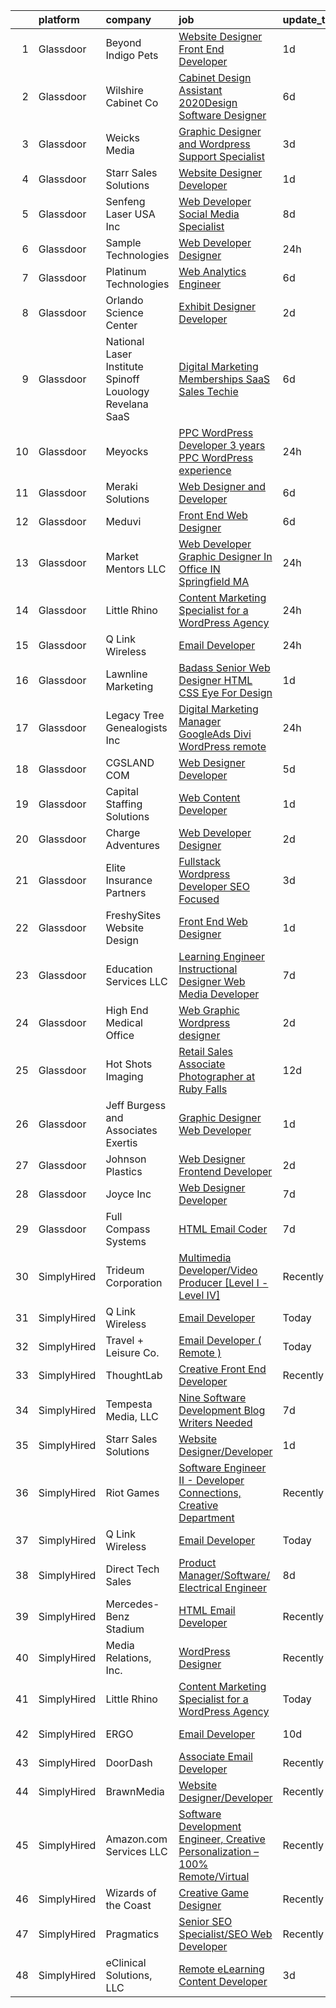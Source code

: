 

|    | platform    | company                                                     | job                                                                                                                                                                                                                                                                                                                                                                                                                                                                                                                                                                                                                                                                                                                                                                                                                                                                                                                                                                         | update_time   | location             |
|---:|:------------|:------------------------------------------------------------|:----------------------------------------------------------------------------------------------------------------------------------------------------------------------------------------------------------------------------------------------------------------------------------------------------------------------------------------------------------------------------------------------------------------------------------------------------------------------------------------------------------------------------------------------------------------------------------------------------------------------------------------------------------------------------------------------------------------------------------------------------------------------------------------------------------------------------------------------------------------------------------------------------------------------------------------------------------------------------|:--------------|:---------------------|
|  1 | Glassdoor   | Beyond Indigo Pets                                          | [Website Designer Front End Developer](https://www.glassdoor.com/partner/jobListing.htm?pos=119&ao=1110586&s=58&guid=00000182b4de49e78b9dceaacf4dddc2&src=GD_JOB_AD&t=SR&vt=w&ea=1&cs=1_e8160244&cb=1660891843394&jobListingId=1008076708195&cpc=444700D72F2ECBCE&jrtk=3-0-1gaqdsig9jm6j801-1gaqdsigpjm5f800-14dbd9007ceb1fde--6NYlbfkN0BzyIYrTMR_AjNKh_kvAG8N613gtHPANQ3sdLTkrtBd-8IxFHTpUoltH9uXvQhGKEydubxF_2PptqVIf9xrynvekxnpzviR4QsjvA_2iaRIycV5cBvfBmxeFj4ffTR0QBRb4A6EtHxf2cYKGrem-Uh-UBVin7EJTWo0XKDyHp4pwnj3VX3vSeuXTZoKKlZCImKcLB4JEasKQJhBdX5eo20YrJTMFvuOH67TgN9Bxt3aAcodUoZnDOAtIpyQqctUXCn_ve7PyDTiPF0PtUjuux4LM4AZ1ovQcXXT4XDOvOPHFKUtIJrTv646XV_XlbLjeFwTIO0w1tSfMW2vyI2mgJ5wIwQkrLSWcX5ShKwSOyb54YwUwkpXXJxKIBk96KQ2fcjyc9zFZ-m3PpN1aOBnSzI1_5gOBW8R_D1iC1dBIe1SvIgk7IBe_C0Hin7dkNHh_C9hVvYHoGaugU1JkD29zS4fNMWgPjgv5khwe8-GO_X_xhi3Et6oDxauQXoz380JsPY%3D)                                                                                               | 1d            | Remote               |
|  2 | Glassdoor   | Wilshire Cabinet   Co                                       | [Cabinet Design Assistant   2020Design Software Designer](https://www.glassdoor.com/partner/jobListing.htm?pos=106&ao=1110586&s=58&guid=00000182b4de49e78b9dceaacf4dddc2&src=GD_JOB_AD&t=SR&vt=w&ea=1&cs=1_a1fa0244&cb=1660891843392&jobListingId=1008068926077&cpc=AEC2431DB71D3E30&jrtk=3-0-1gaqdsig9jm6j801-1gaqdsigpjm5f800-7c07210928d009dc--6NYlbfkN0D0ZqxdZg2TwcIemQ4yr89eGinLCR7bn2QHXosobzuZIHsiSwugb_1pTL-RasqNJ295dUkhH_jQW83dBnGUfBzmsm-6irdyogltB_LM4F9go2rFf7Vk1kVbx2-QUQmotOZJRrPtSDWJ-YOyQa6SfHQZ9ahD01he9gJyujE8yRVxJ87fMPs-NlPcGc52lCD_LHlXRwJ108j98ebldJVf6Wxoe09OZzPqHB7eSKL6YxCK0ExTAfO-RT-YAvwXeHab-4aLiAZQbTWCzAAWuYgyTfR-RnJE1wL9DMgRQgognzZoccMc2xYMZ1bGWTRjAnbu78T39B_GHdchLrlTlcO2TM2zjBibzNV9ZFLwbFqo83BcxL_wjNBcFt-7dBq3ElJTR1pXRV_jBjKvaO4csRo3zm4pqIX1qzoU5ihRJSk4MVWau842mwcBwxG9admxqEpj31paTcpgLKlDxwCJPHID8U0kXDj6UONbgs46jz1PqDZGgF-Fi9Ckhd8hRpdktohyoCbo4PI-OZrFc_rQUFFWktpKZrPGd_qkdsabfVEp53zoX9C5vPFjVmwU)                          | 6d            | Oklahoma City, OK    |
|  3 | Glassdoor   | Weicks Media                                                | [Graphic Designer and Wordpress Support Specialist](https://www.glassdoor.com/partner/jobListing.htm?pos=103&ao=1110586&s=58&guid=00000182b4de49e78b9dceaacf4dddc2&src=GD_JOB_AD&t=SR&vt=w&ea=1&cs=1_5f07d34a&cb=1660891843391&jobListingId=1008072013351&cpc=7B442AD132EF99BA&jrtk=3-0-1gaqdsig9jm6j801-1gaqdsigpjm5f800-f31b1fb64c88e4c8--6NYlbfkN0ACTeRvGRFS6hadW-07x_K1RnsIE8OdH4tufuZ5eRAiXlI_sIDJdKrGe27qCs_TzNXdss_7gno-AnX7O1K47KxxOM5LJuaxxaSpOgir9tMdZ1xXBd4B1sGTqr_kgZtxG2mHPGXT0PGGvUIzcWgTQjw-mK6CS2EQ26MSkDvGKreFGMnUR7uWf4iEFE2kzRgStRCvn_zyk3ap6kiY6Hn2QrRTuES3xBKOTcOPFq2z61VuaqXmGp-oqSbGKhIsA_f8J35QkHIX3xbx9dUTOUIYB65jKssUO31GDMD3e9z5poHYL1UkvAXaojJpeWvExc-HQ1BxLcJR-krzClF3Jc1odgx1Ie6mxmdG1L2d67zv8F_2ZZrTRFJbUcIBtadJHqDPJ8C3HErBOLOOnaWjXK8z23J8Ykz59741MeUKyHV6yMb8uE3S4RTJGEVCxPUSeA09AkITOHHDQhIGH5q28eTjqAB0rArbsYNmAWjqqr0QfeLfq-U-pd5k1hAl6fvPQ4hDPkjckL5yRIfBMMSXHdSoadbnWdlqXxL0_yWxqHAU40wqWg%3D%3D)                                    | 3d            | Cedar Falls, IA      |
|  4 | Glassdoor   | Starr Sales Solutions                                       | [Website Designer Developer](https://www.glassdoor.com/partner/jobListing.htm?pos=107&ao=1110586&s=58&guid=00000182b4de49e78b9dceaacf4dddc2&src=GD_JOB_AD&t=SR&vt=w&ea=1&cs=1_0506d3b5&cb=1660891843392&jobListingId=1008076136835&cpc=D7FE8E303655E3F3&jrtk=3-0-1gaqdsig9jm6j801-1gaqdsigpjm5f800-ddcb1fae4ee85477--6NYlbfkN0DsjpLgDvBclJPstWYYib0fNii1R7GC7DO9whXo_Eh0zYplQGpKtzw1lQtNYmMRfcmvK3Iy5C2BL0KJu-lLXTyb6Wm7XNVR8tj-hk7PGBRuKgfb_ku9iZjH-tb3SYdl0QSLHwLG3gfTgr2yZczDS3iZiZk0EOtOAZRQT5c0HFjn9_Og2uxtKUXtRTFeZyNEgnLB_pZSVXxOv1gUXgHIf3O7gFE_GkqXPxFPjrZ5C1VXa5n9tmIvoLRKfkG4Pp1dVs_PPnXqc-rMBwpjrmD98otpySTBnIAqXEwGwhRO-FqRZSUbPbzblN2hfyOZEGsj25oRipZZCLyn0LcbWw4TOgytHXAIJKZGuKfAYGlqOwkebPxKhrZO6g0YUZ1cEPCwoZAXlfNBpxqhk-D90RmeQxepKxX9KyhS3OGlMLCTaaZHWIfu74ym5xKao2SWeZB-RckxQXc8d7rR_fBJ38yiUId9RRYcj2sI4hBc7EKpVzbIVW7j_J7yAA9gDV79P7pq4eskekj5P_VKuQ%3D%3D)                                                                                           | 1d            | Norman, OK           |
|  5 | Glassdoor   | Senfeng Laser USA Inc                                       | [Web Developer  Social Media Specialist](https://www.glassdoor.com/partner/jobListing.htm?pos=110&ao=1110586&s=58&guid=00000182b4de49e78b9dceaacf4dddc2&src=GD_JOB_AD&t=SR&vt=w&ea=1&cs=1_a6bfa2e6&cb=1660891843393&jobListingId=1008065893392&cpc=853DEF62E69EE75B&jrtk=3-0-1gaqdsig9jm6j801-1gaqdsigpjm5f800-69604992de81714b--6NYlbfkN0Dx3r3E47sSe5bB3PIy1uzBZvlB7xy2NhfhZMlxQTsxrHvJuYZkuOAOolgM0RwwxFCUzk4WQx86HjZI4gUgx1C0oF6J0TbaPQPyt0QwcdVyAoCHhtnKoCAwe2uWQZDVyb42gfhggtBMSeQF_kTTK4cI21rqjrfWfVy7aWXOh3yapdlN40EuEuEivzX7sNIGtfbqpfUhGKqWNDouGhZ-BaxiAkzR8lE4cgBC0Z2r9YXMjG43b6XS5mF76Z8SnLFGieRSXyq5vSyf5UtQ46ggeeiWrnEvG8sM6XVR9URmuXaDQyqxo_3Nnw8OqzNeWVPswy-8oyYx6uGQadp64-c-tqIB8Pz9jc8wc28Z2UpFHaHqyF0_WzrAPpyLiQxTmtH1f8K0SqN67jNvDDpAOEAcR1NiKEapGl9WrclxpwAUXPTpMwMpnKrQhxbZND_lOdr6GOgYC05Hnr1phoKGu0CFpfFCUWCzAT7xU3Dmmdn3z1U9qeXZVmYIBqhvpw0ovUvzfzPa8EvtY7WdNyp227jLZH_Y)                                                                           | 8d            | Los Angeles, CA      |
|  6 | Glassdoor   | Sample Technologies                                         | [Web Developer   Designer](https://www.glassdoor.com/partner/jobListing.htm?pos=121&ao=1110586&s=58&guid=00000182b4de49e78b9dceaacf4dddc2&src=GD_JOB_AD&t=SR&vt=w&ea=1&cs=1_127835ae&cb=1660891843394&jobListingId=1008078578505&cpc=632C08DE5A4EA969&jrtk=3-0-1gaqdsig9jm6j801-1gaqdsigpjm5f800-cfcad52f3ccf37d8--6NYlbfkN0D4nuovUOU2dPryPr7-xanE7ZFWASvaSyNm3BqXIbrO0npDAFoAgEQsBBjUOAjv1PQnB3hwwrZmiOMA02kYqNnnHKWjfiGNMQW5EU7ErrgQUTQBKpdQ35ajdqRyVOpYt1ge-nlWBdEdOWxZg23c7O0q-QUnaWi8gZT3BRnlNxG5nms1UgSG3pAWYhhzkqBf5igyzRa63h13rfx50om5uvdiVvyJW0IkjWlqJ8eH44n3uNtdKVd89Ba4LmQBTVTPdDGW0Pxypn6wZmvi3MBDeEhTpcnS1dUxUfYaZN0vOdhuZDFiE-cr_sK0X1godI-Ud28Lx2eVIic0MHJ8yq5zLMV-AE2FPuj_CI90dOL6JYMebS792zxYR92ObnspodUVA83Sz1VpHtFAZx2NcpGa226PYl8K0qIRAXZCKHJXV8SCE89BtQSa0JHERVbHG8mRKKhdvQvR8V1vEmQ2uJ3J_Gk-Il8FsWI5_gRVSL_wCPU9iQQzVE9oHEUh8UA1E3f9n20%3D)                                                                                                           | 24h           | Ann Arbor, MI        |
|  7 | Glassdoor   | Platinum Technologies                                       | [Web Analytics Engineer](https://www.glassdoor.com/partner/jobListing.htm?pos=108&ao=1110586&s=58&guid=00000182b4de49e78b9dceaacf4dddc2&src=GD_JOB_AD&t=SR&vt=w&ea=1&cs=1_52a07b06&cb=1660891843393&jobListingId=1008067991782&cpc=0B561D89933DD0A0&jrtk=3-0-1gaqdsig9jm6j801-1gaqdsigpjm5f800-5bea5c2b1ab209cd--6NYlbfkN0AS3oPsAAmCngCu4U51_2RxXyfS7TdWOFtWPOafNW52IwBtI59ZXPdtHojvQioreHV1eCyLClcTIJuHglHXQYGFPrbYLNKjMSYElkp1vDU5B6GRIJ3ntTEZ8wqUdXjiHri8KgFHTcevVO2ME7px7hB8pIZ9k3huWREFH3y7GXAIcILB01STLbx2WRq02-bbBOfConOWL0HI7LRnNqV5lxuARyiv-Fg-ZRZl3Q9LidPi8wxIZd0zVDiDEUZnvgq-ek1ew03s6wC8a-noJcYbn6YtYqpQH9cgFcX2t6zsAmwDbhEVdF5PITUsp4SVVOpNaIm_p1wlctS_h-QRYA1s1hM71EQiev9uhBbTQNG-n9OWiTZ4eXbM3RPrlV9VxhwLRQVC4uhLNkqKaZ7j8_VHsjqrtZ3wKBZ9nyLIao4q9DC9zik2yv_y5ULCkBOz4Z4sNk4uZSuQR-i-VLTj0A31vWD0QBwgTJn3twXQOKTgWS6fmoKPH3fS7LKNjxOE759QdPPLKXDEuqqQzw%3D%3D)                                                                                               | 6d            | Remote               |
|  8 | Glassdoor   | Orlando Science Center                                      | [Exhibit Designer   Developer](https://www.glassdoor.com/partner/jobListing.htm?pos=114&ao=1110586&s=58&guid=00000182b4de49e78b9dceaacf4dddc2&src=GD_JOB_AD&t=SR&vt=w&ea=1&cs=1_196e2d45&cb=1660891843393&jobListingId=1008073917846&cpc=E521981D00147CE2&jrtk=3-0-1gaqdsig9jm6j801-1gaqdsigpjm5f800-19530d0494599900--6NYlbfkN0Dlo60a_d6b-ZbHMAl1R6dg8b70dlJGCHmV1YUp37ql6Hlxf0AnVUQRHMpH0SGJAODkvMvtI4dD_VJ0FBAIEo24wrR-cBIVwY62V4nP7xc-cspw_Gy2QAJq22aWSQK0-k-P8GtrQKWis7qdeFrSuAc2CL0nTVehODDXxeTLKoX6ib_LUZVjOw0QVZbmb0b1gwpTCf4rz1e4esoEwl6g8oUSes-2tNkNYjzeXhX63ubmWU8kHljI6UNC8tG5Jww3QUuE_rl12MSo3lRRs3FXnK1GQpXDsL7GqkGu22sUyo-YynzYPMLko3cvWfP6GX7xOT2o4sU2U5pPNxcuvBCkvY91Tc7brA1Ys3erZbSMxuir7SfF69PCMQOrCoxIHiClhrNiZCPA6Wfc-VLepmZ9vES-X7W15Pv6WdfDeAH33i6_rRarhtsfJ8cVoSUVVyh_cLtnY-REery53PRkquLTVch3ttQFGZcCqmxOjls-gHUJq_AJac4lgeJ3c2qVjVAKeLt9QgX1RBJUiQ%3D%3D)                                                                                         | 2d            | Orlando, FL          |
|  9 | Glassdoor   | National Laser Institute Spinoff   Louology   Revelana SaaS | [Digital Marketing  Memberships   SaaS Sales Techie](https://www.glassdoor.com/partner/jobListing.htm?pos=109&ao=1110586&s=58&guid=00000182b4de49e78b9dceaacf4dddc2&src=GD_JOB_AD&t=SR&vt=w&ea=1&cs=1_c2176882&cb=1660891843392&jobListingId=1008068911018&cpc=142240F31AC977A4&jrtk=3-0-1gaqdsig9jm6j801-1gaqdsigpjm5f800-ce89aa23009b1c36--6NYlbfkN0BxkLIcfe0oqaYINownie861a0BJtkzmJW-WyGv8J0JYNFW8oQHz1wbvj_f-6pZXKFs39C5HYDJAun2xiK8kT14n2FBdJ2_IV5P7fLAVoIpAPoU7I-jaGAdCUI_DNCk7fRWhvHWG5Rr1ymXTyzBAMRa3T80TC7-yeYBvTn7Hm3WLXCBuMW6Li9aNXTNYESyh3XbAo-a-tIrs-wHwks6Otx3L5wx5TakqktymAVbS5tiwEohypXyCKrfpSbaKaIyvy-QwGtt1FttCTq9y4IwqUL7ViHz3bXkUjkYWSChAwK-RIswMHdVTyeYgdunVaQvGgGhIuuN-MKgS91dfIE9fGE6ZDyxlYHY1N1FZnCOfaoTyrVUJOVGE1FiiVkg2eU3nqlr-flRUKtKXDB8QvL6r0lF5VOxaFg3WesJIOcao1z6M9GR9UnwAbly0Hx_ko7CnyuB0HqHAQi1yK08SoHqbz7Y3dQv3ruNxIK-ZigKTMWRCPuQen30EfYKI7ziAPOaDjTzcq4TOy74UgAOI2eU1NV4SpDbpVqAKfPcu3LFwyZsAw%3D%3D)                                   | 6d            | Scottsdale, AZ       |
| 10 | Glassdoor   | Meyocks                                                     | [PPC WordPress Developer   3  years PPC   WordPress experience](https://www.glassdoor.com/partner/jobListing.htm?pos=102&ao=1110586&s=58&guid=00000182b4de49e78b9dceaacf4dddc2&src=GD_JOB_AD&t=SR&vt=w&ea=1&cs=1_40a2029d&cb=1660891843391&jobListingId=1008079757167&cpc=EE119509A2DB00C7&jrtk=3-0-1gaqdsig9jm6j801-1gaqdsigpjm5f800-d55211a0a42f0edf--6NYlbfkN0DukAwDndutArnS8OT3znlJ-TW2KpK_7rZjO0LfXc6UVE5AelGnR9zi1FaVyKVSX7fW8iH7ZjBYylKtq2aRV0H4uUyYnvuAr2WaxvQ_YIsNaGQZ_Sc5PvQb_k3If6tOc1qL-6qorCWnoenGz4MDUdi0A6Zz92HRj2fzY8hoDQuSL8Y4aSyXX_DsP61_5rEK6r1_3hm7FGvhwZsNgd-pE1G_WWQ3p2z9l7wVHzCoDvqDau01cz_nW2lAW2RqSRlYgpsj-jR4DYhM-QpZy3Y5J0c2c22X-Vj2tDxSHFbhee-PAUF786a801-r9HFU8CLNdkQpOGZ2TptvctiJ4igcBrkjLFREB6GeuME9bOB3fftNXLaQg0HrabW5rSiVSsOPmn5APCzhCr6_l-LtusbH0DvB4uQ-zVYGftPb4MmR3yoWEXBKFscrNCJDC1vRhXZwEX4uixadIO-0oKIF1HL3HhhP98e_5QwG6qc366KbZ7Uf3ZuONIFaSfSJKSj3gEDT7JuOqqfq5iH9Zg%3D%3D)                                                        | 24h           | West Des Moines, IA  |
| 11 | Glassdoor   | Meraki Solutions                                            | [Web Designer and Developer](https://www.glassdoor.com/partner/jobListing.htm?pos=126&ao=1110586&s=58&guid=00000182b4de49e78b9dceaacf4dddc2&src=GD_JOB_AD&t=SR&vt=w&ea=1&cs=1_133ae485&cb=1660891843394&jobListingId=1008068704454&cpc=D2F1DE17EE1F43B9&jrtk=3-0-1gaqdsig9jm6j801-1gaqdsigpjm5f800-d83a7cdc4a7bc7b4--6NYlbfkN0BWi3eEu-Q0UpxkIUpdrJzmOxHi_XGcoZO2CjQXftiTGI9fTokWfZjTPkpzgBplrcOqyZHjR7weLWGZP9pVPTXtxbQM4GjiFQIzgNcOaz68MD8ziUuvfbAlYFK0a3PY8HM8wDQmHW5FJdNn8qx2kIX_xIepT0cRaZIYFYiB7zIPJw8TNVgIJK19Zb5hkFGsiJd_hp3uFl1N8mj_fnNDHD64pr6u-piDrVQk8he1A3OrE-i3BcG7V_OUuYQLnwSXGBTjrTTrfnUo2EbF83rTg31xVRcicdbuILkF980Qc1Qvwo36vauTgVoaQ-sPDA4jXZoWhnd_00SoEFS80mg0zkqvnTPqGR7uLZHvqWNIKteuWB-p6CtOjVvjTK-E2pagnwFo9AMBeJ0R7T31QW1AQiNYeuCPmuGKwTOsuorUh19w_AJu1u1tDaqml4BebGIXr4y9FWoA7zoeTM0rMXItk9BlIOq-UKruSQ71w7qfCSCSwaRCgXpyaIddJ5MEBGPNXOs-QxQjrjvSfkLk4pLkkwZ3OUaqGKprlcE%3D)                                                                         | 6d            | Pensacola, FL        |
| 12 | Glassdoor   | Meduvi                                                      | [Front End Web Designer](https://www.glassdoor.com/partner/jobListing.htm?pos=130&ao=1110586&s=58&guid=00000182b4de49e78b9dceaacf4dddc2&src=GD_JOB_AD&t=SR&vt=w&ea=1&cs=1_0763ac62&cb=1660891843394&jobListingId=1008068386130&cpc=07D58528F3898F33&jrtk=3-0-1gaqdsig9jm6j801-1gaqdsigpjm5f800-4d3ab6673cfb09a7--6NYlbfkN0DVRqkzmoOxYUgbtv_NK1ArUzMkNzca3f6VDkrWk8UyNANrT2oS1mH1h2VR6tCux4fFPzU7mbS7KXvW7bZZqQ7vOzDWUEl41WPlzW88z6XZwb4HRxYDgvy4jQpqaAUpqGfupGXF8MNqsb4mzUTkX_GGeMF2vI01hEOpUPkNlpvHYRqae6eJ-Ukq83DgGq4ZTdspS1dZLDaakPgCeAoUl-jvOmMF2l25FD2A3g784sBOlTb_6HUzNvXOpASOMMS0QLoQkx3hCrDMlP0s8YabH1qzq_EkGm4N51BH3WgdIzoCLC54R-vA8fKSHVOlSDnsq7cKK960MqJtZYkaNl4DyFKEk18mi6SIvjA9iEBr7SsJrDh6AcpQAXQarOabqiDGG-W9mBPDj2zAz9AthT_PSxN8J1V8b_rnPR3l4Nw8JqAjf6thsTSWwjiowwhKfdA96UcKBYV0rJF6GJvcgfnQwySuTjfg9QgwJyPr0ZxN1ZJ0tVwVikk-4wk8rqM6ULGbLnaWKkCn6Bp3IQ%3D%3D)                                                                                               | 6d            | Canton, MA           |
| 13 | Glassdoor   | Market Mentors  LLC                                         | [Web Developer   Graphic Designer  In Office IN Springfield  MA ](https://www.glassdoor.com/partner/jobListing.htm?pos=104&ao=1110586&s=58&guid=00000182b4de49e78b9dceaacf4dddc2&src=GD_JOB_AD&t=SR&vt=w&ea=1&cs=1_83651325&cb=1660891843392&jobListingId=1008078799450&cpc=4977265379716ABD&jrtk=3-0-1gaqdsig9jm6j801-1gaqdsigpjm5f800-d4ecf45bb5ddde8b--6NYlbfkN0DrgQq5ECBajiuqohNCSf6c7_2Cek-sBUhiO2bmmkiCIRqTyLZK6QXQ1uHwMmUKjUK87ZodXnzLkf5KCDfpFPcEmSRrKfee4TvOCzUsJ8ckRBxfhXQJvr6PIo_dx3c-Mk_13mSeFCYye08Ysi8NpIPKzGkraKw-aSeaGJZFnwKPqxQBbBm4aMTNLPLIVc_-X05uEe3N9CHCjZmRaoIOcQMe7GbZdYyA3Xwc7rjCSiM8vn23jqayFg88p-tTuE2znCI8uPLA0Z1CnRq63SaSp-NB4i9vyrk1ySYAzxD794yjPExDeYn66YNW1SXpFzHH4NZJLiE4z01R63N0RruT4RVxruvgkX9-5YXa_o1pp-4QPBo2AMZehs1EDzyWQBwdtPiRE-fJsaab8Y1wfXRLcR7U-iTWWJ31zffYH9fbR0Wy_fXF-y3t3PHUArQKYIVsz9JHpu2saY8uacvgX4Ofz0MXnYYauMs_cX2_CuFFgIlmBgfMK4lC3aoB33LqiEndg57EFyqrYoWvlg%3D%3D)                                                      | 24h           | Hartford, CT         |
| 14 | Glassdoor   | Little Rhino                                                | [Content Marketing Specialist for a WordPress Agency](https://www.glassdoor.com/partner/jobListing.htm?pos=112&ao=1110586&s=58&guid=00000182b4de49e78b9dceaacf4dddc2&src=GD_JOB_AD&t=SR&vt=w&ea=1&cs=1_f07daa69&cb=1660891843393&jobListingId=1008078987183&cpc=39A4E8CE329AB187&jrtk=3-0-1gaqdsig9jm6j801-1gaqdsigpjm5f800-68b470c291fab490--6NYlbfkN0BE1sWS3io7iFyXC8dTZk01nBBpyTqvcghSxkx67H4-m9o72b3Na2UeQXYpQB8brbK2b6EXNH_Ds2Gwmfd68ZuWrGGrxFcZpBARfgo1K9BWuIASlaXHrLe7pU5hOaiybbEz_rJxl9zXfxT2L0IlIJFoTDYWp_xl82tb0AjjRtHz3kD4KhReoPeiaN6cJSKBHQCenwjmhXe0c0qkEP_zX6srX9ZrbCK2Gym2BaBfAdCeFSQUegHxHPKs67FWk7NIq5CEwbgmtTwmF9Jv0RDJSqNG9VkgB7FCJ1X9EP3skh83xGLjeQfS91-BrV1DD21i0OwgN1SVTcoXBffloe-xun9Y7Sfp00BS0FD37ajbB8KNkZeKnQ9BpcsJBG3WnzSmhLImVwi4Z5GBXZkCFCmRrh2qTZ0VW8lBVfsrHl9ePr6poRj0xPde5GGSfy5NuT4FHmUq4Soek4yjWUr2Hekt_ZWk_Af9LQuICjVIRra2VkIdtFskQYh0w1Pbadd8piOordQ%3D)                                                                                | 24h           | Remote               |
| 15 | Glassdoor   | Q Link Wireless                                             | [Email Developer](https://www.glassdoor.com/partner/jobListing.htm?pos=101&ao=1110586&s=58&guid=00000182b4de49e78b9dceaacf4dddc2&src=GD_JOB_AD&t=SR&vt=w&ea=1&cs=1_d642c30c&cb=1660891843391&jobListingId=1008079192304&cpc=A356F292FF34F670&jrtk=3-0-1gaqdsig9jm6j801-1gaqdsigpjm5f800-998f99265cd1f4cb--6NYlbfkN0C1n-7uwLBmXreK9Hz04i1NaXR3ByHk8AHoFYtQOHcucngP0fSeBwU1vqA1SX6Bdmmuf7XNj83zjZZdG1fYt5ojd0FUTPdJu0_YAUte9BZbJF6zZR-RsRI4r_2QdYI9QtkHyZ4QsvVgIMlgnZIgMP2M-x4Vp0_CyQNVt9Hok0pqiRtOMmbsUV_Qqf9C1mQrgeHhqyweyk6HRUpS3P8-UpQvNVTHaIHqMQ_4aKKIh9fvQqqeiB8gfGKKpXm6eZiD3FwDBunFq3cHt72MP18oDwCkkAJJn7HHuCIIMpt2IB6oBdBWeb4dGG1ktTFEtsOfZylBU5RnDQgYo6Ucc5qzONkkallH1Tzh5FmfwM152cCvUcUiduV1e1ejgfd8G5qsoM6x-ml-3csHSi1jiHBN3C1yOrnmsneN9_0FoVEyGFLoKgRQpHOtxkTMzXI5jMgOVfLgtkE0Gj5xFmZZWSvoF-KrYa6bUUcZUY3snsB5sDQStNTykyCiff_hKSE_Keb2y4_TmLMKWUqqWw%3D%3D)                                                                                                      | 24h           | Dania, FL            |
| 16 | Glassdoor   | Lawnline Marketing                                          | [Badass Senior Web Designer   HTML  CSS    Eye For Design](https://www.glassdoor.com/partner/jobListing.htm?pos=115&ao=1110586&s=58&guid=00000182b4de49e78b9dceaacf4dddc2&src=GD_JOB_AD&t=SR&vt=w&ea=1&cs=1_68a03d0c&cb=1660891843393&jobListingId=1008076192780&cpc=A1E2D04CAB10975F&jrtk=3-0-1gaqdsig9jm6j801-1gaqdsigpjm5f800-e484ed7074032ea9--6NYlbfkN0CSgGTbSPgM0xpgWRkp5SRTexU57Zk_6_bZ18eqb9d2QJSGwfPmdP20ZJn7COX5dU3Jcup__uPyYvFygp23CJPmvOc2HV6cmaK3ebUFwB3sdAeT9C97FHUEPr8kaTKS-VJB2gGOIZsn60uJXYKNceQVP82UTolLC1vwR40675sWo0JSUEFSfubFH6Eh8zjRpGLE8Yy9kYXtGSrDQAAuxUji3F8GDwzDyjiO9U2vWf1jIixpPCMdAQi1R_ZK_RIPl0-pWbekj2EvYaHdcEgzzDOhlI-_W7nBBTZ3_VugETBq5a_vk9gbPwVRT1M33V6I1RR8nzkT_RI3o4rvG9K6Dnl-ZRv8EMgFaJlPFWI9gCfHSgBVaIM57JvCTWfUkUF-eBSmjWpvVamttlsDTM0MI-KaxgZuoPp9paK5XzSZpeSxq1kWnSHQm8WC7Q1BY0ZAUog0W64bUAoxEy_-WJ1ICHJYx1iByVY8NWYk2BFUDrGQ9Oz9P5x5POTulTjpG3dESWhze3sG4MQkvg%3D%3D)                                                             | 1d            | Tampa, FL            |
| 17 | Glassdoor   | Legacy Tree Genealogists  Inc                               | [Digital Marketing Manager   GoogleAds  Divi WordPress  remote ](https://www.glassdoor.com/partner/jobListing.htm?pos=111&ao=1110586&s=58&guid=00000182b4de49e78b9dceaacf4dddc2&src=GD_JOB_AD&t=SR&vt=w&ea=1&cs=1_15b8f3da&cb=1660891843393&jobListingId=1008079090833&cpc=9952A63AB06E78AD&jrtk=3-0-1gaqdsig9jm6j801-1gaqdsigpjm5f800-6368a673470ba3c4--6NYlbfkN0AuAjYKnBHsdkcMxrD7ZJITXxV72vImVt5xOyKRJQecNLptHT1ZOkyZDxiZiUaw9Z55LGqfEn1DUkR1LsDM07OkNWEsffmfuZDD3dewbPuDE4qa_tjuaxKN92aPWfrGxgB_0TGQmpsoGX6an5rsbAr8YDNE2-gcX2MJWY4FFAzEZGVx4JxT3547BD3SmtzCbsj2clzQqtifwRWrh2JT64Mv-GGC61B55KE1ncPoCM3GLunE4ZI_RD6rmauYWWq-dcAcQwJsyUMwlpOpoYQPpkRp9kf4u2mtNEDOelGgHRo51QWhNDmO1p66nwXz4wpxl_3nnabQqTkoGigyV00FE0NHucZoYDkr3IyLU-3y7saeLQ_K7IxC1n9hjIRbBtwJ_wOtmUbG7uw-AeYDMnsRbnJwVJIJnK9HNQkTf7rbYPo2neqMmQ8HPTwYP0WnYLytqX5BISNzr6ci40jFhqh--7HUTWXyeNKAYKoQFyr9gL7V9g0Rku-HcSqxohFqLmAT7YM%3D)                                                                     | 24h           | Remote               |
| 18 | Glassdoor   | CGSLAND COM                                                 | [Web Designer Developer](https://www.glassdoor.com/partner/jobListing.htm?pos=113&ao=1110586&s=58&guid=00000182b4de49e78b9dceaacf4dddc2&src=GD_JOB_AD&t=SR&vt=w&ea=1&cs=1_eff0003f&cb=1660891843393&jobListingId=1008069997383&cpc=C5C93DE40C8A001B&jrtk=3-0-1gaqdsig9jm6j801-1gaqdsigpjm5f800-1eb7c62a6dd77b1c--6NYlbfkN0Bo_CM2a8GgFIiw_-9fb5ug3xmG_MFCzpxBl7ntROtVZY8vaamdbhFsCHF652wRWqSxz3P1U2AKrA8wBLfY27R5xMW-gJno2M4uCrk4p24w8j4881HKVtN9cbt7VbXrczDjCDbGrf_oTgx06sf2nKVTm_r5gGqPqxpkOOPb4djUwgpLDK3YJv9oZ8dezDMXcNU7MYE7vtC3_2RkKy-YWwJXeNiM7NNo_7dIulgauLvw3b8GO0paoPR3W6NyLvDo0raEmA5zAfw2PnFMmO4QoRs_L97LDPRX52qp-O0JpolxXnjVseqz8kua9FLE55H4snj3vczI6N0vKdSKa1QfpcpnEnTDbemFhHgXntYsgycsUctfsgSYmfb3bEtksmH272DYuaWaJQLWHe56-V_fM1zWaK5ICb1eG9jObwZBiggCBspuBOp0-NToC1JAchAT3AUSo8YXkb1RZVImNIp331Gg7kbRfnEElQIOY25G66QXjUOaxES-CXIlEZWOnXiLvTE%3D)                                                                                                             | 5d            | Los Angeles, CA      |
| 19 | Glassdoor   | Capital Staffing Solutions                                  | [Web Content Developer](https://www.glassdoor.com/partner/jobListing.htm?pos=123&ao=1110586&s=58&guid=00000182b4de49e78b9dceaacf4dddc2&src=GD_JOB_AD&t=SR&vt=w&ea=1&cs=1_3e546ea5&cb=1660891843394&jobListingId=1008076145332&cpc=8795CF9063CD573D&jrtk=3-0-1gaqdsig9jm6j801-1gaqdsigpjm5f800-8bb32b42024fd11d--6NYlbfkN0AHXq2vAVwR3IH7wgnTMdWCa3HguypIXx0DFudX-u0zu6XSU0N9gDGCMsnO9yvyAfOBmM0fm9Ew2n-iPCtQH5KjFYoP65k9zOhdkHSR8pSP84WNl7tb9LhBHqSW26SPAcgRqY92wchbV1YjTogn0oetfvIM8cBqnccKlMzZCIp-UdAakgeYThMjmhEtV8vcX73tkNdH38rIArmBl5E31jcd6u7uuLpMwmSVQwzHxrR4f0T_yyLWMOm3bXX-JPAUOw-gqdzqt9hmIKdHYrIworw7CJOPdLysEDtG8uQ5yL2wdEc2rgrLpt-xWbFS6hZN8xpUoaZKhyz9AjBOXzak0B6kz4Xj40Vs_1yp0fleOuBiOQxN_GAX0iQQYWPjxxCJzt0RsSAzTyQWD67yU3inJuTsNDDYTRNOBrJSGczP-5GY-LPXi4eMTRImk9icouvOhtvCGXESS9PlmKmwo2Prx9UV2n6aUh9Vv2oJAqGHa_W2uRX7OKw2EhEqIiGEdcIKA715VVOA3I1iejYqIf9ka_h2)                                                                                            | 1d            | Remote               |
| 20 | Glassdoor   | Charge Adventures                                           | [Web Developer Designer](https://www.glassdoor.com/partner/jobListing.htm?pos=116&ao=1110586&s=58&guid=00000182b4de49e78b9dceaacf4dddc2&src=GD_JOB_AD&t=SR&vt=w&ea=1&cs=1_85fdef15&cb=1660891843393&jobListingId=1008074427277&cpc=444700D72F2ECBCE&jrtk=3-0-1gaqdsig9jm6j801-1gaqdsigpjm5f800-598799ad1dce566f--6NYlbfkN0DdLn5tXN_RiyJSiFodarGZFJKa8s6F6AK0THPBWp05MQOFQCzoYzZxui_73vG7HJ6GCeva7NUtAorxPqIKMuY89AOwBFmsIklwuhQWp1pCp_nmEqfEcU3A9-VQPuslN_2xOQ8nVI8yYkVMyV8bGY8YT1S2sVnO1qLPziGt2YrOVbqS0OLPai_q7uwP4AcQ0_0x6FEVOLs5ui875n1rirjb1sBLwQwstSWeu_n5QbtakfU7-ec-9qLAA4g1ntmwj99QeTr0Vm6t1JlY2Q9TkO0CPs745Jk23LTWuTbPgwwdYlYBFUEK5O9QXrcS6rRGxdICiI8HnvSrSdFTLKeViOvlyKCLdAA0PQCtjQ3vreYskoklLgfTVCPQuUiqsOhDYtS6dj9aYzhshljN3l56RkQTczBqQkfzNhYciVvzShCVWWJXW1UBpy-qURk2FJnEnrqoUf05DQlBeBmrLB5WqDOeNDHHeHENnk5WPE2HgtsKSkw_xprf9SSokrTAqnTmAT0%3D)                                                                                                             | 2d            | Remote               |
| 21 | Glassdoor   | Elite Insurance Partners                                    | [Fullstack Wordpress Developer  SEO Focused ](https://www.glassdoor.com/partner/jobListing.htm?pos=125&ao=1110586&s=58&guid=00000182b4de49e78b9dceaacf4dddc2&src=GD_JOB_AD&t=SR&vt=w&ea=1&cs=1_05319a4d&cb=1660891843394&jobListingId=1008072069124&cpc=B101C867B3EF2D75&jrtk=3-0-1gaqdsig9jm6j801-1gaqdsigpjm5f800-d82ff6f0b6e6c4da--6NYlbfkN0B4jp5mfsiLEiFpPCxOna81i2z6rJx9ZIZWhVZJ6SFnYXDAesH0_S178DMAJ2GiH6jjbJQHPkhcsSyCdrfqxa99y8MSlND8WcTzyxIH_XdTZVMjQqnJK1NY1oldyzfb2oBldnqTl2bhIQtXWXlCje_kfHa7ZI2gnUZyZs5e-MAsvkfw8ImIfMal5urUFhgmqMxcTNauSDalz63cd4cqd1FAhZo_ZP4VMMp6XTdtdXvXShzv9LpWl-Dxn9LPLH9lW0d7249QO_U-9YAQzAcXqp0u_4prgoYEBymKb_NkH21jtc_LXwHyMKcU23d7s7-z_wVOQyzJ6DUQ8uZkizEsl_qQ8VRzOrfbn0VBVSWlwnI2FHJkSoD5b907P2bQUWZzZkqontB-eONF9f0Kj1h5i83UOZhds6V_PoLEHvUJ32NiUBeYpJuCOgCoEfWJpteX509yrD9vqG2BbHUdLKgmhMY2pQ1zQt8AIjTZujPa_diW3VYfCgityEnP-0YPKf59crEA7TnVv4NjCcmWESkJSSrlog_fbpK5S7E%3D)                                                        | 3d            | Remote               |
| 22 | Glassdoor   | FreshySites Website Design                                  | [Front End Web Designer](https://www.glassdoor.com/partner/jobListing.htm?pos=128&ao=1110586&s=58&guid=00000182b4de49e78b9dceaacf4dddc2&src=GD_JOB_AD&t=SR&vt=w&ea=1&cs=1_f77376e5&cb=1660891843394&jobListingId=1008076417077&cpc=E773D000C9BC26FA&jrtk=3-0-1gaqdsig9jm6j801-1gaqdsigpjm5f800-c65fb05a0a8234e9--6NYlbfkN0BzeAwR4ev7dXwU8mpV7S3pjbW1SGPXcMcssMq3qbuzgFU4MDZMmot3ZodX5bMVbxc_oQMbUUAMaEweN2RUy7wnwXvzMhSQA4W_sSIc8bk-TMfGD0jY1fUHb9iXloz7VOv7exzAfAxBZO-okvRTeVO8UDIO65j8IRtYbZdxYdYAFTZ33vjgX8xX0PKOze_8X2M0Yl0uJjO7dW03EtuGjh-e0iY4lCrZqxUi9CcSTS6Ozh22tRUExDwiqFkY_uzSQlvZ7emDNNuyb2Of1uTrfZ0hAbtU9bUFCMRmMUFVT-M3Ldht0CE81cRQdlDz4yerlHMulu9pLkWR8znO6uF5khmV-XPscEsKDrjKNgUeG5B6dhl1XmJTdN4x5yenTJ4y6XNxAq06zp_KmN011arUfUZ1H9QA4WYFw0fxylv3jWmHlstTdHT6d-kHY4GL2piC4kuYQDBIi9cbyfGOK6cGcVYkrGnPRgk0HdckNNhS4yC7IZUBSm_LzVVdto9xaFdhB-M%3D)                                                                                                             | 1d            | Remote               |
| 23 | Glassdoor   | Education Services LLC                                      | [Learning Engineer   Instructional Designer   Web   Media Developer](https://www.glassdoor.com/partner/jobListing.htm?pos=105&ao=1110586&s=58&guid=00000182b4de49e78b9dceaacf4dddc2&src=GD_JOB_AD&t=SR&vt=w&ea=1&cs=1_f85a5a73&cb=1660891843392&jobListingId=1008066909758&cpc=FFA730268E216A27&jrtk=3-0-1gaqdsig9jm6j801-1gaqdsigpjm5f800-284ba06f55818617--6NYlbfkN0Dx3r3E47sSe5bB3PIy1uzBZvlB7xy2NhfhZMlxQTsxrHvJuYZkuOAO8NLLpNPBDlQBy4YI4dsf4M481fjs1It8XAaLgfPVg7O7wLa6K2KfRCWJoG51uykFd2Di0ygXpNA-srD7yrKq1su1AgZeI_95v-CZJV-jW6xG0yKeZuZX51yvGqzDPJW644DgL4OgIKnLLPreqlK9BjMFUpYlVt6SSpAHuD-6l7S0g9dRLVZlZefXnowutOnRrUkPoGBt70Dek4hJaTx6VEt6bn5eDyUpXrewIrKzKUZksVZpyNs9F8JiU5ihhQPuGMCsX9MDk2f3DIk9MJEXjkdn0-AFF9kGAlFv_HlTT9TW1jJekxrbYeINNu7VyBWFqs0PQm-M6Jnyt8fMGb7eHNZ5SvH9lx7bFzrpyqsXQXlqugBD72kVNp4eXiJYzHgGMs5pfvL4XQE1U_BGWoMrFgzKyykqnSMxpwdcD_RNGsz_7nBcG804TJVxIDGKIjOAX7sKmqkdlQ4s-HgB-g-LSNRy3L-jDDGBctYGfL9v5KCW1Fp8XdHUPiOFB7cmNC5xRNVh_xDLUgg%3D) | 7d            | Draper, UT           |
| 24 | Glassdoor   | High End Medical Office                                     | [Web Graphic Wordpress designer](https://www.glassdoor.com/partner/jobListing.htm?pos=118&ao=1110586&s=58&guid=00000182b4de49e78b9dceaacf4dddc2&src=GD_JOB_AD&t=SR&vt=w&ea=1&cs=1_9ac08fb7&cb=1660891843394&jobListingId=1008073924866&cpc=1D891ED3EFC3904E&jrtk=3-0-1gaqdsig9jm6j801-1gaqdsigpjm5f800-cdc07b779ce17b79--6NYlbfkN0Bo_CM2a8GgFIiw_-9fb5ug3xmG_MFCzpxBl7ntROtVZTUTxHtYlRzzoyU4wDpeaIZZKvJ43WSJqcFxDqc7AYw2f3qjaUpocHZRhOsPdkAYAYIbGG8NP2uD8KaMG2V2qw-gmYY9Me2WDYPfIyiihOjuIqkaMqFmzXauMxs4SDtAjsmCEE8WXzAGtyIEbr8o00NxbVVA4x0q167_Q50GJ755m9K7lDS2nLTsWHy9xLNfHa1ZMsmu_Rg08KH108LG4Ayd6MPDooE785KRd7idtm8UO5n3Ki9Q1lqD1o9LSijcwayu3S2jzu4Pzt-8ckKHA8DQVUQdFC3tlJDgYCUsUPrcnkObCqMzHbpTLJljSjocvPdTphpukiTdbf60ytQg1wZn7vWM8yQZzV8sSgPiGp7lVL11SCjEqe_PUBt4afHTuiRHRSFeAMfaUiAnCPVr-9AMTet92ACOpPryvy_D_1iGax17tWHPvBmh03g66TJQJWl7uETFl7bIUo5tTs6L2vw%3D)                                                                                                     | 2d            | Los Angeles, CA      |
| 25 | Glassdoor   | Hot Shots Imaging                                           | [Retail Sales Associate Photographer at Ruby Falls](https://www.glassdoor.com/partner/jobListing.htm?pos=120&ao=1110586&s=58&guid=00000182b4de49e78b9dceaacf4dddc2&src=GD_JOB_AD&t=SR&vt=w&ea=1&cs=1_b2c73a06&cb=1660891843394&jobListingId=1008057103650&cpc=618B7C2C2BCBC227&jrtk=3-0-1gaqdsig9jm6j801-1gaqdsigpjm5f800-ca9e22eae82cf1ac--6NYlbfkN0DZ-WRCvVQopeozYGXyDVjaHo0rSGSD3IBZmarR83t3CwzlfXmQpBFppAim5uUEW-RdyQhl881PtewS_GLrK_hybStw4oBgQi7WuFh4TXZC-1QnwBq_9lPpGKvE16OpYKV7old_ognPUMXgicF8wrIjwP3KtWX44e1yJBa_nON6sWDffftJfwjCKeCLcfMOlS4fUktFeO8umYjzIqKppKwF2zju63F852eStm3aXVVMZOZkK4fA__IZr6ebRPVp8Avk-x8-dJRyjqA9EznD5zwdHftXWGH0lu1qMkV2F48HRAZFMeQf72GQXV2SgEXiH2E3UQHU9hvNEXsb96K_OKJA3N5CC9NGWejijb12_Q5pXSLHd8C0AJlKlQfO-Gbxd_IZcx1NNVOwwAcQbWbQTckLu63k_pmGT3Nr7BWEsHQFCgpOW-iZ3ytU7_QHV7uTATLcb3ks8pWwzER9Eb8dc8Dg26fIqnQbxDgrYrpNE2SoJuFnj-Okpx56W2ynHTUSqJkFO74R1GeJhyUToNtaOKlPPpy7drN_wD7oPTfL2yFKZg%3D%3D)                                    | 12d           | Chattanooga, TN      |
| 26 | Glassdoor   | Jeff Burgess and Associates Exertis                         | [Graphic Designer   Web Developer](https://www.glassdoor.com/partner/jobListing.htm?pos=124&ao=1110586&s=58&guid=00000182b4de49e78b9dceaacf4dddc2&src=GD_JOB_AD&t=SR&vt=w&ea=1&cs=1_f78d6a77&cb=1660891843394&jobListingId=1008076372450&cpc=84DBBAA61F05C438&jrtk=3-0-1gaqdsig9jm6j801-1gaqdsigpjm5f800-a87381051c7c70d8--6NYlbfkN0BBGG9LMNqL16EzDx9S3nKk4b6IwprgSJginr0DZD_oW5yEAmn-tqn__dirEdhobilUXGynBkX8oC05O4qGCNbFpzJlkWEmzWOj6hDMGr8hgeZZtwdzUglKGrgSBvKyoEWlhFZg9sdHmlu0-YUGSwGzMxLwzPQvGfaKm9_uYY2dOVJBHGmnbJkXogK6MyeLNySVdNJ0d5GG1hr4c2bGSsYXd11GAFnTcT6Ce1SlZNKv160sHMx4vTVsMerVc2T-KnRliaGSbWWQXBTr96JMnouyaihLsVXwyZVRMb7YJeC6HkFUgXMuwtHI7X3XLNTHKS67HdANNcHE5RAf_UXHXPM0VxBNY_Fra4wCzhF6ZekKA__1RewZXwqJ4EBYnZsBhxR4-DYcrApmr-1a2uhbPlo1P5zCaA55cWEemQFn6iMK4Ynp5Kgqtle4D78zJNtMffQBR8qn7c6Ux223DphuDiJnDKt9I9_bUcpO5xMNA8TXlCKUNvcQ-jgeOViTgewLCHk%3D)                                                                                                   | 1d            | San Rafael, CA       |
| 27 | Glassdoor   | Johnson Plastics                                            | [Web Designer   Frontend Developer](https://www.glassdoor.com/partner/jobListing.htm?pos=127&ao=1110586&s=58&guid=00000182b4de49e78b9dceaacf4dddc2&src=GD_JOB_AD&t=SR&vt=w&ea=1&cs=1_cbb111ed&cb=1660891843394&jobListingId=1008074111327&cpc=39A4E8CE329AB187&jrtk=3-0-1gaqdsig9jm6j801-1gaqdsigpjm5f800-27e8506908806d6b--6NYlbfkN0BxpP53ILL8GulLJ_NWfVzecCnjI9RptcsvEJd8wgfIdOZfT6IohmguaMkXKhHYgQaQpX5cWvUkKIlwYkiTiK07c3OcbbK9DxcDeLbDIPECFg8lRhSaC_DYecPgnMCv9tl5vzpPJt6OyU7fX6aaZi6nEZiRoAGdDj9F0_jtrisP0C6iLlQSGi-Ecat6HK4Xy3fdoP0kSx9WDruyX3IRONHbh0lHoAnEwG9zdXuREdyx8j-_jk4Ndh79bR5AU_BCVREYQf5eRcTGpUHe_oFbD_6zRFAS82aGgxn80kz8tAkgSkHaAOV3uDNPkDek0WkjSvLVNT1l8eVHd0hJ0KK1m04sbuikkgylmF4HrMoStXSIJat8R64QCHx81bLh8mL5WfXq1cSW0D8U2UVNcalrZpDfGXihlNPT3FfdWVrH4Q95RJSsjrkq2uB2vTppFHIIqxd_utJ3gr5T1KTs9H3SpcSlN-WiYpKxFPbAF-qvN9uTR0NoIwgln4YcUFwWPub1BQQ%3D)                                                                                                  | 2d            | Findlay, OH          |
| 28 | Glassdoor   | Joyce  Inc                                                  | [Web Designer Developer](https://www.glassdoor.com/partner/jobListing.htm?pos=117&ao=1110586&s=58&guid=00000182b4de49e78b9dceaacf4dddc2&src=GD_JOB_AD&t=SR&vt=w&ea=1&cs=1_042e8436&cb=1660891843393&jobListingId=1008067001313&cpc=9952A63AB06E78AD&jrtk=3-0-1gaqdsig9jm6j801-1gaqdsigpjm5f800-0808452861b2c58f--6NYlbfkN0Bd-kcuCQtFSZaFOpNra10QcN4twG3O5kNaxw30qdscHvBfYwwSa5GmMdPyP8QE6nGOfWwoY_1AmoA8VgAJ6Er8qBxw7QX8yd33JOFdofVfwyOzL81LDE4BaQkTu1pS48yJ3cdwzEyXCcKmOw1qy6_GaqQYCuYHoOC5xSTBzAlRrHI8ZX8tiAZsUoLnJV15Dior-FNmc7EdvERap6TjPCvbt6dEtMhwGE4fHX2Jfx8B2UERdRhIEGFe0eawut5SlZqqkK2_vUjKTxT3njuadGP9jSAWVgM1eeZLdfKK1D_vXlh4pYiHBH788OjiYg7nKlliSiBNOAhCO3qr_vhth42eE1SlXO9sgPMDpLPEZM-QW3rtxq83_HOsXP6obQQff7FCcZJQ_Z1rq04HMMLi9W4hs3hlYzndnVa8lQEpAO2KIJQ1_XpFT-wAT-b_-K5cEpyCTik0KjtGtNIBlgPnIuPBZx6tBJKlMgv1XB1hHecOHCh4XMiBaK_3LlV3Yj1aLb8%3D)                                                                                                             | 7d            | Pittsburgh, PA       |
| 29 | Glassdoor   | Full Compass Systems                                        | [HTML Email Coder](https://www.glassdoor.com/partner/jobListing.htm?pos=122&ao=1110586&s=58&guid=00000182b4de49e78b9dceaacf4dddc2&src=GD_JOB_AD&t=SR&vt=w&ea=1&cs=1_c86a5ca1&cb=1660891843394&jobListingId=1008066832509&cpc=292036AD7E8A5303&jrtk=3-0-1gaqdsig9jm6j801-1gaqdsigpjm5f800-770480c85780e4a7--6NYlbfkN0AF8ENPOBuFSjjsZ3LTo961cyaBQw6f62Zhitls36825V5NZN6QbzcJA4DZsauo0hgU_uPBLru0FGCTQ85cOPpMDa3nYKnmkGpwhqXoEtLhBWCKpYJXjeHs6jHacXWpy2ASKGfbmwPrrbeaJ4tIrYCm-k6YAlJ42XIQg8ZzgGQlZ88WIxXrZSD4qeTV8oc9wu4eHRb_BSdnbxSAzuCbsgiII4xts2iu5H5uVxxxZMtyzKszR360SDAVlYwKWEZGGwM9RIFJwGaoKwUnO_-ET2XyzYiy2uafI3bcBt7ifV1UUzTmwxSTFH7mOrksl8K6Pfxtb_VqFmM5ZZrLoXNq0-9GvPHJwrn7_54yDQurChDl0DsLEUEbqf_5eXmpoeGSVcSnJRMSrPGFu7Guu_xDqDX1aZoZ_3Ox5rO9IBXHQT4ugpEfxQx1bdds0_nRIOCT77C7T0YWzjEjKimZFqZKmUzrdTOsxgp_G2vcWssLH3IrBmD39m2HRaTOXXiXmubNhOs%3D)                                                                                                                   | 7d            | Verona, WI           |
| 30 | SimplyHired | Trideum Corporation                                         | [Multimedia Developer/Video Producer [Level I - Level IV]](https://www.simplyhired.com/job/8dfMOgpu3iGje99mRpARvzGM-exCiz0AnstPyBlPgWfwP2_YdDcg_g?q=creative+developer)                                                                                                                                                                                                                                                                                                                                                                                                                                                                                                                                                                                                                                                                                                                                                                                                     | Recently      | Fort Sam Houston, TX |
| 31 | SimplyHired | Q Link Wireless                                             | [Email Developer](https://www.simplyhired.com/job/HNxnPjE0Z999CNqKqKrUXTh7vW4fSqk_K0U9W9EC3ye_6z6FIwSmbA?q=creative+developer)                                                                                                                                                                                                                                                                                                                                                                                                                                                                                                                                                                                                                                                                                                                                                                                                                                              | Today         | Dania, FL            |
| 32 | SimplyHired | Travel + Leisure Co.                                        | [Email Developer ( Remote )](https://www.simplyhired.com/job/nHw69iUB3HmEykrLw4qzgBBf9DdUHB8xEXk1mooNiJ6dQ3gxrhNShw?q=creative+developer)                                                                                                                                                                                                                                                                                                                                                                                                                                                                                                                                                                                                                                                                                                                                                                                                                                   | Today         | Orlando, FL          |
| 33 | SimplyHired | ThoughtLab                                                  | [Creative Front End Developer](https://www.simplyhired.com/job/mgyrVi9xGEdxnGefTgk-b1MEAbWAmB7-1ZjyK984IfKjhJP0_X6Krg?q=creative+developer)                                                                                                                                                                                                                                                                                                                                                                                                                                                                                                                                                                                                                                                                                                                                                                                                                                 | Recently      | Remote               |
| 34 | SimplyHired | Tempesta Media, LLC                                         | [Nine Software Development Blog Writers Needed](https://www.simplyhired.com/job/KiUcCHvCwlRkjCnqM25N9qJ96M2CXy2SkSHH8F0GuJxFNn49BIbbSQ?q=creative+developer)                                                                                                                                                                                                                                                                                                                                                                                                                                                                                                                                                                                                                                                                                                                                                                                                                | 7d            | Remote               |
| 35 | SimplyHired | Starr Sales Solutions                                       | [Website Designer/Developer](https://www.simplyhired.com/job/g2GT9r6cneAqidHBbbFPo9dTUXxmlS3GM2Xz55vwq_SrY6OaWRy37w?q=creative+developer)                                                                                                                                                                                                                                                                                                                                                                                                                                                                                                                                                                                                                                                                                                                                                                                                                                   | 1d            | Norman, OK           |
| 36 | SimplyHired | Riot Games                                                  | [Software Engineer II - Developer Connections, Creative Department](https://www.simplyhired.com/job/-lcpfR_pa87N0ToRiG6aUIk0pewF3qftjBvINAvqeji9TJg1kEkfhg?q=creative+developer)                                                                                                                                                                                                                                                                                                                                                                                                                                                                                                                                                                                                                                                                                                                                                                                            | Recently      | Los Angeles, CA      |
| 37 | SimplyHired | Q Link Wireless                                             | [Email Developer](https://www.simplyhired.com/job/HNxnPjE0Z999CNqKqKrUXTh7vW4fSqk_K0U9W9EC3ye_6z6FIwSmbA?q=creative+developer)                                                                                                                                                                                                                                                                                                                                                                                                                                                                                                                                                                                                                                                                                                                                                                                                                                              | Today         | Dania, FL            |
| 38 | SimplyHired | Direct Tech Sales                                           | [Product Manager/Software/ Electrical Engineer](https://www.simplyhired.com/job/10_jnJqb2ZRi680m_vyVOUjFvhBkiPRCeh8PYve1YEPlyh-uAJ8Daw?q=creative+developer)                                                                                                                                                                                                                                                                                                                                                                                                                                                                                                                                                                                                                                                                                                                                                                                                                | 8d            | Indianapolis, IN     |
| 39 | SimplyHired | Mercedes-Benz Stadium                                       | [HTML Email Developer](https://www.simplyhired.com/job/fY2w_fRRswCzqrXijLXSH2JBF89JdcDfj5Fo0QCk3zhuXbCXVpOY3w?q=creative+developer)                                                                                                                                                                                                                                                                                                                                                                                                                                                                                                                                                                                                                                                                                                                                                                                                                                         | Recently      | Atlanta, GA          |
| 40 | SimplyHired | Media Relations, Inc.                                       | [WordPress Designer](https://www.simplyhired.com/job/w4I7d2M41HrHfiMY-bujKsoXN1VPUdBTX5VZCDcCAaduYUqNAWdd5Q?q=creative+developer)                                                                                                                                                                                                                                                                                                                                                                                                                                                                                                                                                                                                                                                                                                                                                                                                                                           | Recently      | Burnsville, MN       |
| 41 | SimplyHired | Little Rhino                                                | [Content Marketing Specialist for a WordPress Agency](https://www.simplyhired.com/job/z_-VWl50maaIPIlK6bp9weAukXHyrXr4s_WP6J-A-IKwBdnYgOJ_Gg?q=creative+developer)                                                                                                                                                                                                                                                                                                                                                                                                                                                                                                                                                                                                                                                                                                                                                                                                          | Today         | Remote               |
| 42 | SimplyHired | ERGO                                                        | [Email Developer](https://www.simplyhired.com/job/J62yZD0SvhSGL2nvYXLIlG1nEH8YPt6VLGJOGEp4xMMcJa3UKrrWoA?q=creative+developer)                                                                                                                                                                                                                                                                                                                                                                                                                                                                                                                                                                                                                                                                                                                                                                                                                                              | 10d           | New York, NY         |
| 43 | SimplyHired | DoorDash                                                    | [Associate Email Developer](https://www.simplyhired.com/job/3-sI4xFB4j1ZMlm8C0d_VcFiPn0EIrIM7HEUuC5297MqjbK0eBGRRA?q=creative+developer)                                                                                                                                                                                                                                                                                                                                                                                                                                                                                                                                                                                                                                                                                                                                                                                                                                    | Recently      | Boston, MA           |
| 44 | SimplyHired | BrawnMedia                                                  | [Website Designer/Developer](https://www.simplyhired.com/job/78BxKl1R6BpfuVu8Kpk-1cxMOjiHDgxQMPxrbQ5J7eWU9PbYxXCHNA?q=creative+developer)                                                                                                                                                                                                                                                                                                                                                                                                                                                                                                                                                                                                                                                                                                                                                                                                                                   | Recently      | Albany, NY           |
| 45 | SimplyHired | Amazon.com Services LLC                                     | [Software Development Engineer, Creative Personalization – 100% Remote/Virtual](https://www.simplyhired.com/job/gdDy5yOnIBoKGIBXVsUuwYxvaeJ8hsoIc484IsmcNzEfmcxq5x7Clw?q=creative+developer)                                                                                                                                                                                                                                                                                                                                                                                                                                                                                                                                                                                                                                                                                                                                                                                | Recently      | Remote               |
| 46 | SimplyHired | Wizards of the Coast                                        | [Creative Game Designer](https://www.simplyhired.com/job/3U5NPAcld9zZ3VOc-NItCD-NzNvgqaZqPjmcmGZRZsaeN5WygOP2eA?q=creative+developer)                                                                                                                                                                                                                                                                                                                                                                                                                                                                                                                                                                                                                                                                                                                                                                                                                                       | Recently      | Renton, WA           |
| 47 | SimplyHired | Pragmatics                                                  | [Senior SEO Specialist/SEO Web Developer](https://www.simplyhired.com/job/YThmy1pqQZWCN6NpVm6jm_YsyMddiBHbrB2fuFAy04LBN_GxOXbL2A?q=creative+developer)                                                                                                                                                                                                                                                                                                                                                                                                                                                                                                                                                                                                                                                                                                                                                                                                                      | Recently      | Washington, DC       |
| 48 | SimplyHired | eClinical Solutions, LLC                                    | [Remote eLearning Content Developer](https://www.simplyhired.com/job/RZAIpOmrRGfn3Z2hY9r7IQidSsnSn3WkClsFwijXVLlQgWgiVL_wzw?q=creative+developer)                                                                                                                                                                                                                                                                                                                                                                                                                                                                                                                                                                                                                                                                                                                                                                                                                           | 3d            | Mansfield, MA        |